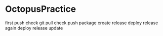 # OctopusPractice
first push check
git pull check
push package
create release
deploy release
again deploy release
update